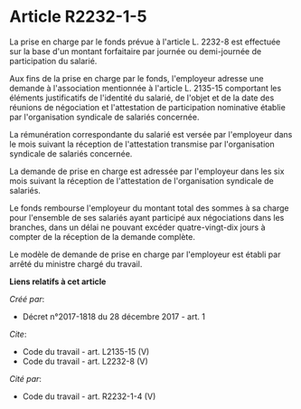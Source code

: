 # Article R2232-1-5

La prise en charge par le fonds prévue à l'article L. 2232-8 est effectuée sur la base d'un montant forfaitaire par journée
ou demi-journée de participation du salarié. 

Aux fins de la prise en charge par le fonds, l'employeur adresse une demande à l'association mentionnée à l'article L.
2135-15 comportant les éléments justificatifs de l'identité du salarié, de l'objet et de la date des réunions de négociation
et l'attestation de participation nominative établie par l'organisation syndicale de salariés concernée. 

La rémunération correspondante du salarié est versée par l'employeur dans le mois suivant la réception de l'attestation
transmise par l'organisation syndicale de salariés concernée. 

La demande de prise en charge est adressée par l'employeur dans les six mois suivant la réception de l'attestation de
l'organisation syndicale de salariés. 

Le fonds rembourse l'employeur du montant total des sommes à sa charge pour l'ensemble de ses salariés ayant participé aux
négociations dans les branches, dans un délai ne pouvant excéder quatre-vingt-dix jours à compter de la réception de la
demande complète. 

Le modèle de demande de prise en charge par l'employeur est établi par arrêté du ministre chargé du travail.

**Liens relatifs à cet article**

_Créé par_:

  - Décret n°2017-1818 du 28 décembre 2017 - art. 1

_Cite_:

  - Code du travail - art. L2135-15 (V)
  - Code du travail - art. L2232-8 (V)

_Cité par_:

  - Code du travail - art. R2232-1-4 (V)
